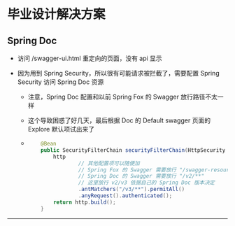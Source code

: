 # 毕业设计解决方案

## Spring Doc

- 访问 /swagger-ui.html 重定向的页面，没有 api 显示

- 因为用到 Spring Security，所以很有可能请求被拦截了，需要配置 Spring Security 访问 Spring Doc 资源

  - 注意，Spring Doc 配置和以前 Spring Fox 的 Swagger 放行路径不太一样

  - 这个导致困惑了好几天，最后根据 Doc 的 Default swagger 页面的 Explore 默认项试出来了

  - ```java
        @Bean
        public SecurityFilterChain securityFilterChain(HttpSecurity http) throws Exception {
            http
                	// 其他配置项可以随便加
                	// Spring Fox 的 Swagger 需要放行 "/swagger-resources/**", "/swagger-ui/**"
                	// Spring Doc 的 Swagger 需要放行 "/v2/**"
                	// 这里放行 v2/v3 依据自己的 Spring Doc 版本决定
                    .antMatchers("/v3/**").permitAll()
                    .anyRequest().authenticated();
            return http.build();
        }
    ```

---

